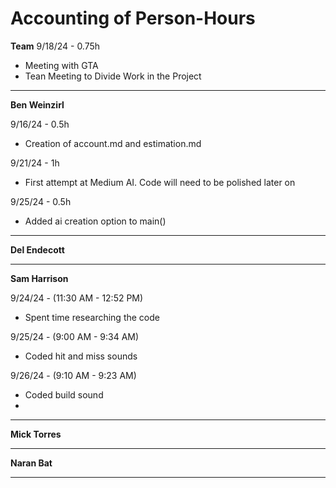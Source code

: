 # Accounting of Person-Hours

**Team**
9/18/24 - 0.75h

* Meeting with GTA
* Tean Meeting to Divide Work in the Project
---

**Ben Weinzirl**

9/16/24 - 0.5h

* Creation of account.md and estimation.md

9/21/24 - 1h

* First attempt at Medium AI. Code will need to be polished later on

9/25/24 - 0.5h

* Added ai creation option to main()
 
---

**Del Endecott**

---

**Sam Harrison**

9/24/24 - (11:30 AM - 12:52 PM)

* Spent time researching the code

9/25/24 - (9:00 AM - 9:34 AM)

* Coded hit and miss sounds

9/26/24 - (9:10 AM - 9:23 AM)

* Coded build sound
* 
---

**Mick Torres**

---

**Naran Bat**

---
